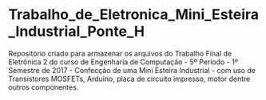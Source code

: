 # Trabalho_de_Eletronica_Mini_Esteira_Industrial_Ponte_H
Repositório criado para armazenar os arquivos do Trabalho Final de Eletrônica 2 do curso de Engenharia de Computação - 5º Período - 1º Semestre de 2017 - Confecção de uma Mini Esteira Industrial - com uso de Transistores MOSFETs, Arduíno, placa de circuito impresso, motor dentre outros componentes.  
